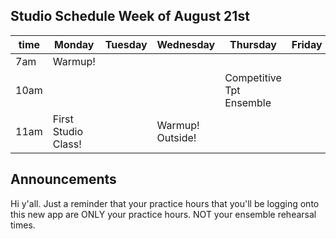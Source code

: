 ## Studio Schedule Week of August 21st

| time | Monday              | Tuesday | Wednesday        | Thursday                 | Friday |
|------|---------------------|---------|------------------|--------------------------|--------|
| 7am  | Warmup!             |         |                  |                          |        |
| 10am |                     |         |                  | Competitive Tpt Ensemble |        |  
| 11am | First Studio Class! |         | Warmup! Outside! |                          |        |

## Announcements

Hi y'all. Just a reminder that your practice hours that you'll be logging onto this new app are ONLY your practice hours. NOT your ensemble rehearsal times. 

